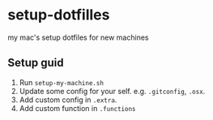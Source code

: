 # setup-dotfilles
my mac's setup dotfiles for new machines

## Setup guid

1. Run `setup-my-machine.sh`
2. Update some config for your self. e.g. `.gitconfig`, `.osx`.
3. Add custom config in `.extra`.
4. Add custom function in `.functions`